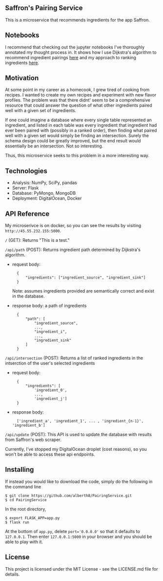 ## Saffron's Pairing Service

This is a microservice that recommends ingredients for the app Saffron.


## Notebooks

I recommend that checking out the jupyter notebooks I've thoroughly annotated my thought process in. It shows how I use Dijkstra's algorithm to recommend ingredient pairings [here](https://github.com/alberth8/PairingService/blob/master/dijkstras.ipynb) and my approach to ranking ingredients [here](https://github.com/alberth8/PairingService/blob/master/intersection.ipynb).


## Motivation


At some point in my career as a homecook, I grew tired of cooking from recipes. I wanted to create my own recipes and experiment with new flavor profiles. The problem was that there didnt' seem to be a comprehensive resource that could answer the question of what other ingredients paired well with a given set of ingredients.

If one could imagine a database where every single table represented an ingredient, and listed in each table was every ingredient that ingredient had ever been paired with (possibly in a ranked order), then finding what paired well with a given set would simply be finding an intersection. Surely the schema design could be greatly improved, but the end result would essentially be an intersection. Not so interesting.

Thus, this microservice seeks to this problem in a more interesting way.

## Technologies


- Analysis: NumPy, SciPy, pandas
- Server: Flask
- Database: PyMongo, MongoDB 
- Deployment: DigitalOcean, Docker


## API Reference


My microserivce is on docker, so you can see the results by visiting
`http://45.55.232.155:5000`.

`/` (GET): Returns "This is a test."

`/api/path` (POST): Returns ingredient path determined by Dijkstra's algorithm.

- request body: 


        {
            "ingredients": ["ingredient_source", "ingredient_sink"]
        }
    Note: assumes ingredients provided are semantically correct and exist in the database.
    
    
- response body: a path of ingredients


        {
            "path": [
                "ingredient_source",
                ...,
                "ingredient_i",
                ...,
                "ingredient_sink"
            ]
        }

`/api/intersection` (POST): Returns a list of ranked ingredients in the intserction of the user's selected ingredients

- request body:


        {
            "ingredients": [
                'ingredient_0',
                ...,
                'ingredient_j']
        }

- response body:
    

        ['ingredient_a', 'ingredient_1', ... , 'ingredient_{n-1}', 'ingredient_b']
    
        
`/api/update` (POST): This API is used to update the database with results from Saffron's web scraper.

Currently, I've stopped my DigitalOcean droplet (cost reasons), so you won't be able to access these api endpoints.

## Installing


If instead you would like to download the code, simply do the following in the command line

    $ git clone https://github.com/alberth8/PairingService.git
    $ cd PairingService

In the root directory,

    $ export FLASK_APP=app.py
    $ flask run

At the bottom of `app.py`, delete `port='0.0.0.0'` so that it defaults to `127.0.0.1`. Then enter `127.0.0.1:5000` in your browser and you should be able to play with it.

## License

This project is licensed under the MIT License - see the LICENSE.md file for details.
